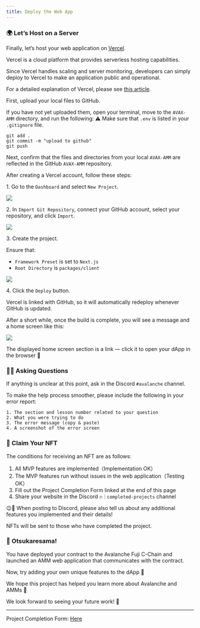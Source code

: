 ```yaml
---
title: Deploy the Web App
---
```

### 🌍 Let’s Host on a Server

Finally, let’s host your web application on [Vercel](https://vercel.com/).

Vercel is a cloud platform that provides serverless hosting capabilities.

Since Vercel handles scaling and server monitoring, developers can simply deploy to Vercel to make an application public and operational.

For a detailed explanation of Vercel, please see [this article](https://zenn.dev/lollipop_onl/articles/eoz-vercel-pricing-2020).

First, upload your local files to GitHub.

If you have not yet uploaded them, open your terminal, move to the `AVAX-AMM` directory, and run the following:
⚠️ Make sure that `.env` is listed in your `.gitignore` file.

```
git add .
git commit -m "upload to github"
git push
```

Next, confirm that the files and directories from your local `AVAX-AMM` are reflected in the GitHub `AVAX-AMM` repository.

After creating a Vercel account, follow these steps:

1\. Go to the `Dashboard` and select `New Project`.

![](/images/AVAX-AMM/section-4/4_1_1.png)

2\. In `Import Git Repository`, connect your GitHub account, select your repository, and click `Import`.

![](/images/AVAX-AMM/section-4/4_1_2.png)

3\. Create the project.

Ensure that:

- `Framework Preset` is set to `Next.js`
- `Root Directory` is `packages/client`

![](/images/AVAX-AMM/section-4/4_1_3.png)

4\. Click the `Deploy` button.

Vercel is linked with GitHub, so it will automatically redeploy whenever GitHub is updated.

After a short while, once the build is complete, you will see a message and a home screen like this:

![](/images/AVAX-AMM/section-4/4_1_4.png)

The displayed home screen section is a link — click it to open your dApp in the browser 🎉

### 🙋‍♂️ Asking Questions

If anything is unclear at this point, ask in the Discord `#avalanche` channel.

To make the help process smoother, please include the following in your error report:

```
1. The section and lesson number related to your question
2. What you were trying to do
3. The error message (copy & paste)
4. A screenshot of the error screen
```

### 🎫 Claim Your NFT

The conditions for receiving an NFT are as follows:

1. All MVP features are implemented（Implementation OK）
2. The MVP features run without issues in the web application（Testing OK）
3. Fill out the Project Completion Form linked at the end of this page
4. Share your website in the Discord `🔥｜completed-projects` channel

😉🎉 When posting to Discord, please also tell us about any additional features you implemented and their details!

NFTs will be sent to those who have completed the project.

### 🎉 Otsukaresama!

You have deployed your contract to the Avalanche Fuji C-Chain and launched an AMM web application that communicates with the contract.

Now, try adding your own unique features to the dApp 💪

We hope this project has helped you learn more about Avalanche and AMMs 🤗

We look forward to seeing your future work! 🚀

---

Project Completion Form: [Here](https://airtable.com/shrf1cCtTx0iQuszX)
